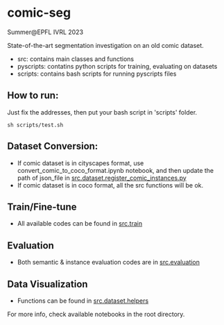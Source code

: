 # comic-seg
Summer@EPFL IVRL 2023

State-of-the-art segmentation investigation on an old comic dataset.
- src: contains main classes and functions
- pyscripts: contatins python scripts for training, evaluating on datasets
- scripts: contains bash scripts for running pyscripts files

## How to run:

Just fix the addresses, then put your bash script in 'scripts' folder.

```
sh scripts/test.sh
```

## Dataset Conversion:
- If comic dataset is in cityscapes format, use convert_comic_to_coco_format.ipynb notebook, and then update the path of json_file in [src.dataset.register_comic_instances.py](https://github.com/yaldashbz/comic-seg/blob/coco/convert_comic_to_coco_format.ipynb)
- If comic dataset is in coco format, all the src functions will be ok.

## Train/Fine-tune
- All available codes can be found in [src.train](https://github.com/yaldashbz/comic-seg/tree/coco/src/train)

## Evaluation
- Both semantic & instance evaluation codes are in [src.evaluation](https://github.com/yaldashbz/comic-seg/tree/coco/src/evaluation)

## Data Visualization
- Functions can be found in [src.dataset.helpers](https://github.com/yaldashbz/comic-seg/tree/coco/src/dataset/helpers.py)

For more info, check available notebooks in the root directory.

